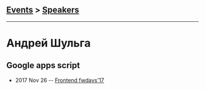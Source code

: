 ## [Events](../README.md) > [Speakers](../speakers.md)
---

# Андрей Шульга

## Google apps script
- 2017 Nov 26 -- [Frontend fwdays&#39;17](https://frameworksdays.com/event/frontend-fwdays-17/review/google-apps-script)    
